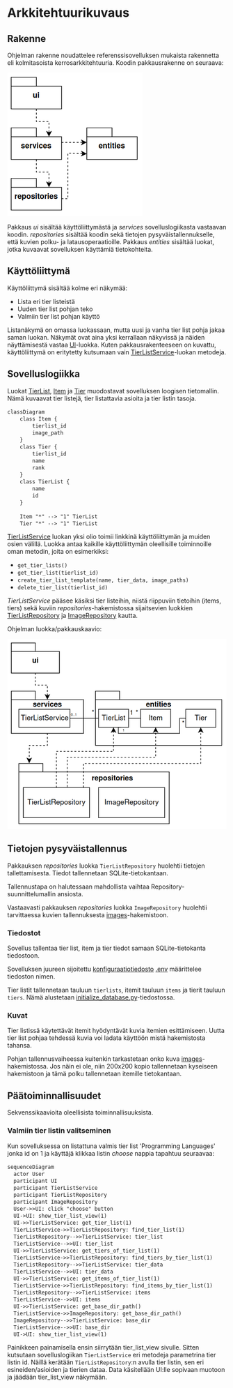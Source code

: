 # Arkkitehtuurikuvaus

## Rakenne

Ohjelman rakenne noudattelee referenssisovelluksen mukaista rakennetta eli kolmitasoista kerrosarkkitehtuuria. Koodin pakkausrakenne on seuraava:

![Pakkausrakenne](./kuvat/dokumentaatio-pakkauskaavio.png)

Pakkaus _ui_ sisältää käyttöliittymästä ja _services_ sovelluslogiikasta vastaavan koodin. _repositories_ sisältää koodin sekä tietojen pysyväistallennukselle, että kuvien polku- ja latausoperaatioille. Pakkaus _entities_ sisältää luokat, jotka kuvaavat sovelluksen käyttämiä tietokohteita.

## Käyttöliittymä

Käyttöliittymä sisältää kolme eri näkymää:

- Lista eri tier listeistä
- Uuden tier list pohjan teko
- Valmiin tier list pohjan käyttö

Listanäkymä on omassa luokassaan, mutta uusi ja vanha tier list pohja jakaa saman luokan. Näkymät ovat aina yksi kerrallaan näkyvissä ja näiden näyttämisestä vastaa [UI](../src/ui/ui.py)-luokka. Kuten pakkausrakenteeseen on kuvattu, käyttöliittymä on eritytetty kutsumaan vain [TierListService](../src/services/tier_list_service.py)-luokan metodeja.

## Sovelluslogiikka

 Luokat [TierList](../src/entities/tier_list.py), [Item](../src/entities/item.py) ja [Tier](../src/entities/tier.py) muodostavat sovelluksen loogisen tietomallin. Nämä kuvaavat tier listejä, tier listattavia asioita ja tier listin tasoja.

```mermaid
classDiagram
    class Item {
        tierlist_id
        image_path
    }
    class Tier {
        tierlist_id
        name
        rank
    }
    class TierList {
        name
        id
    }

    Item "*" --> "1" TierList
    Tier "*" --> "1" TierList
```

[TierListService](../src/services/tier_list_service.py) luokan yksi olio toimii linkkinä käyttöliittymän ja muiden osien välillä. Luokka antaa kaikille käyttöliittymän oleellisille toiminnoille oman metodin, joita on esimerkiksi:

- `get_tier_lists()`
- `get_tier_list(tierlist_id)`
- `create_tier_list_template(name, tier_data, image_paths)`
- `delete_tier_list(tierlist_id)`

_TierListService_ pääsee käsiksi tier listeihin, niistä riippuviin tietoihin (items, tiers) sekä kuviin _repositories_-hakemistossa sijaitsevien luokkien [TierListRepository](../src/repositories/tier_list_repository.py) ja [ImageRepository](../src/repositories/image_repository.py) kautta.

Ohjelman luokka/pakkauskaavio:

![Pakkausrakenne ja luokat](./kuvat/arkkitehtuuri-pakkaus-luokat.png)

## Tietojen pysyväistallennus

Pakkauksen _repositories_ luokka `TierListRepository` huolehtii tietojen tallettamisesta. Tiedot tallennetaan SQLite-tietokantaan.

Tallennustapa on halutessaan mahdollista vaihtaa Repository-suunnittelumallin ansiosta.

Vastaavasti pakkauksen _repositories_ luokka `ImageRepository` huolehtii tarvittaessa kuvien tallennuksesta [images](../data/images/)-hakemistoon.

### Tiedostot

Sovellus tallentaa tier list, item ja tier tiedot samaan SQLite-tietokanta tiedostoon.

Sovelluksen juureen sijoitettu [konfiguraatiotiedosto](./kayttoohje.md#konfigurointi) [.env](../.env) määrittelee tiedoston nimen.

Tier listit tallennetaan tauluun `tierlists`, itemit tauluun `items` ja tierit tauluun `tiers`. Nämä alustetaan [initialize_database.py](../src/initialize_database.py)-tiedostossa.

### Kuvat

Tier listissä käytettävät itemit hyödyntävät kuvia itemien esittämiseen. Uutta tier list pohjaa tehdessä kuvia voi ladata käyttöön mistä hakemistosta tahansa.

Pohjan tallennusvaiheessa kuitenkin tarkastetaan onko kuva [images](../data/images/)-hakemistossa. Jos näin ei ole, niin 200x200 kopio tallennetaan kyseiseen hakemistoon ja tämä polku tallennetaan itemille tietokantaan.

## Päätoiminnallisuudet

Sekvenssikaavioita oleellisista toiminnallisuuksista.

### Valmiin tier listin valitseminen

Kun sovelluksessa on listattuna valmis tier list 'Programming Languages' jonka id on 1 ja käyttäjä klikkaa listin *choose* nappia tapahtuu seuraavaa:

```mermaid
sequenceDiagram
  actor User
  participant UI
  participant TierListService
  participant TierListRepository
  participant ImageRepository
  User->>UI: click "choose" button
  UI->UI: show_tier_list_view(1)
  UI->>TierListService: get_tier_list(1)
  TierListService->>TierListRepository: find_tier_list(1)
  TierListRepository-->>TierListService: tier_list
  TierListService-->>UI: tier_list
  UI->>TierListService: get_tiers_of_tier_list(1)
  TierListService->>TierListRepository: find_tiers_by_tier_list(1)
  TierListRepository-->>TierListService: tier_data
  TierListService-->>UI: tier_data
  UI->>TierListService: get_items_of_tier_list(1)
  TierListService->>TierListRepository: find_items_by_tier_list(1)
  TierListRepository-->>TierListService: items
  TierListService-->>UI: items
  UI->>TierListService: get_base_dir_path()
  TierListService->>ImageRepository: get_base_dir_path()
  ImageRepository-->>TierListService: base_dir
  TierListService-->>UI: base_dir
  UI->UI: show_tier_list_view(1)
```

Painikkeen painamisella ensin siirrytään tier_list_view sivulle. Sitten kutsutaan sovelluslogiikan `TierListService` eri metodeja parametrina tier listin id. Näillä kerätään `TierListRepository`:n avulla tier listin, sen eri esineiden/asioiden ja tierien dataa. Data käsitellään UI:lle sopivaan muotoon ja jäädään tier_list_view näkymään.

